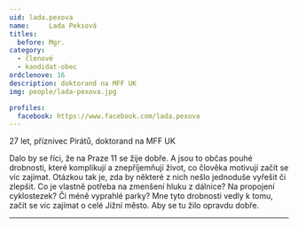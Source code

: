 ```yaml
---
uid: lada.pexova
name:     Lada Peksová
titles:
  before: Mgr.
category:
  - členové
  - kandidat-obec
ordclenove: 16
description: doktorand na MFF UK
img: people/lada-pexova.jpg

profiles:
  facebook: https://www.facebook.com/lada.pexova
---
```


27 let, příznivec Pirátů, doktorand na MFF UK

Dalo by se říci, že na Praze 11 se žije dobře. A jsou to občas pouhé drobnosti, které komplikují a znepříjemňují život, co člověka motivují začít se víc zajímat. Otázkou tak je, zda by některé z nich nešlo jednoduše vyřešit či zlepšit. Co je vlastně potřeba na zmenšení hluku z dálnice? Na propojení cyklostezek? Či méně vyprahlé parky? Mne tyto drobnosti vedly k tomu, začít se víc zajímat o celé Jižní město. Aby se tu žilo opravdu dobře.


---
